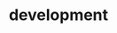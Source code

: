 ---
id: 1ef39ae3-b52c-6e70-9811-148fdbae59a6
title: development
alias:
cover:
created_time: 2024-07-04 10:36:35
updated_time: 2024-07-04 10:36:35
categories:
tags:
excerpt:
published:
---